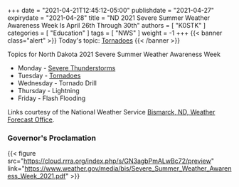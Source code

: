 +++
date = "2021-04-21T12:45:12-05:00"
publishdate = "2021-04-27"
expirydate = "2021-04-28"
title = "ND 2021 Severe Summer Weather Awareness Week Is April 26th Through 30th"
authors = [ "K0STK" ]
categories = [ "Education" ]
tags = [ "NWS" ]
weight = -1
+++
{{< banner class="alert" >}}
Today's topic: [Tornadoes](https://www.weather.gov/bis/nd_summer_2)
{{< /banner >}}

<!--more-->

Topics for North Dakota 2021 Severe Summer Weather Awareness Week

* Monday - [Severe Thunderstorms](https://www.weather.gov/bis/nd_summer_awareness_1)
* Tuesday - [Tornadoes](https://www.weather.gov/bis/nd_summer_2)
* Wednesday - Tornado Drill
* Thursday - Lightning
* Friday - Flash Flooding

Links courtesy of the National Weather Service
[Bismarck, ND, Weather Forecast Office](https://www.weather.gov/bis/).

### Governor's Proclamation

{{< figure src="https://cloud.rrra.org/index.php/s/GN3agbPmALwBc72/preview" link="https://www.weather.gov/media/bis/Severe_Summer_Weather_Awareness_Week_2021.pdf" >}}

